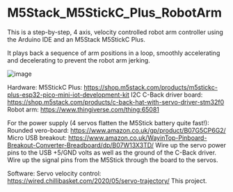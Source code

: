 # M5Stack_M5StickC_Plus_RobotArm
This is a step-by-step, 4 axis, velocity controlled robot arm controller using the Arduino IDE and an M5Stack M5StickC Plus.

It plays back a sequence of arm positions in a loop, smoothly accelerating and decelerating to prevent the robot arm jerking.

![image](https://user-images.githubusercontent.com/1586332/147946409-bb8a676f-3fe4-45bf-9403-eece96cdca8b.png)

Hardware:
M5StickC Plus: https://shop.m5stack.com/products/m5stickc-plus-esp32-pico-mini-iot-development-kit
I2C C-Back driver board: https://shop.m5stack.com/products/c-back-hat-with-servo-driver-stm32f0
Robot arm: https://www.thingiverse.com/thing:65081

For the power supply (4 servos flatten the M5Stick battery quite fast!): 
Rounded vero-board: https://www.amazon.co.uk/gp/product/B07G5CP6G2/
Micro USB breakout: https://www.amazon.co.uk/WayinTop-Pinboard-Breakout-Converter-Breadboard/dp/B07W13X3TD/
Wire up the servo power pins to the USB +5/GND volts as well as the ground of the C-Back driver. Wire up the signal pins from the M5Stick through the board to the servos.

Software:
Servo velocity control: https://wired.chillibasket.com/2020/05/servo-trajectory/
This project.
